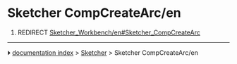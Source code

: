 # Sketcher CompCreateArc/en
1.  REDIRECT [Sketcher_Workbench/en#Sketcher_CompCreateArc](Sketcher_Workbench/en#Sketcher_CompCreateArc.md)



---
⏵ [documentation index](../README.md) > [Sketcher](Sketcher_Workbench.md) > Sketcher CompCreateArc/en
